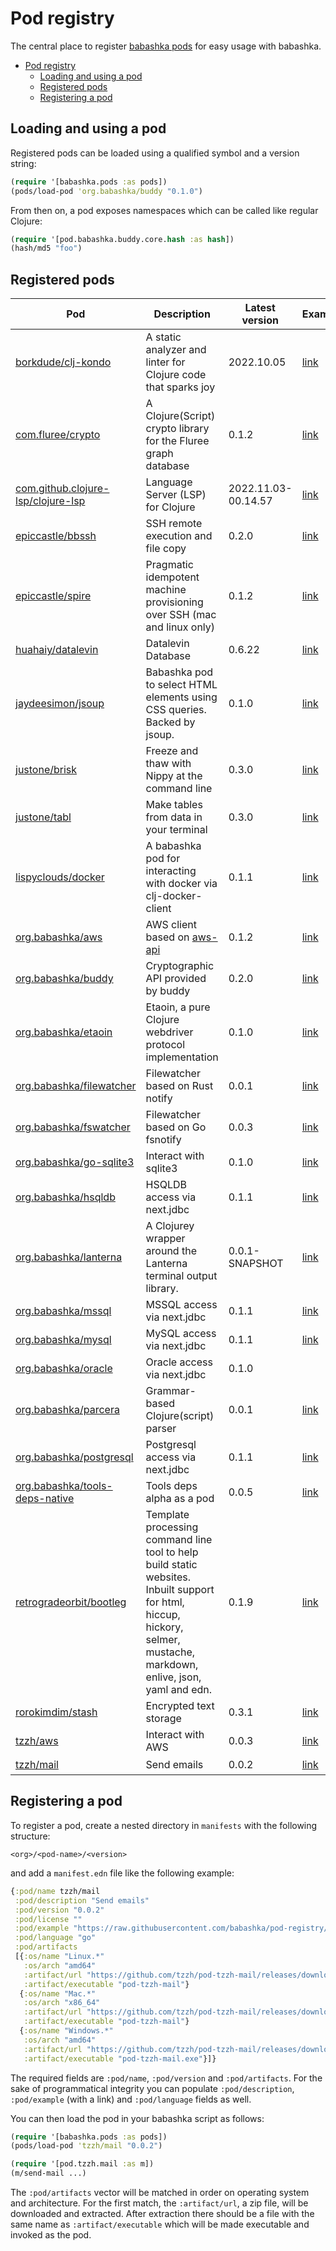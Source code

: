 # Pod registry

The central place to register [babashka pods](https://github.com/babashka/pods) for easy usage with babashka.

- [Pod registry](#pod-registry)
  - [Loading and using a pod](#loading-and-using-a-pod)
  - [Registered pods](#registered-pods)
  - [Registering a pod](#registering-a-pod)

## Loading and using a pod

Registered pods can be loaded using a qualified symbol and a version string:

```clojure
(require '[babashka.pods :as pods])
(pods/load-pod 'org.babashka/buddy "0.1.0")
```

From then on, a pod exposes namespaces which can be called like regular Clojure:

```clojure
(require '[pod.babashka.buddy.core.hash :as hash])
(hash/md5 "foo")
```

## Registered pods

| Pod | Description | Latest version | Example | Language |
| --- | --- | --- | --- | --- |
| [borkdude/clj-kondo](https://github.com/clj-kondo/clj-kondo) | A static analyzer and linter for Clojure code that sparks joy | 2022.10.05 | [link](examples/clj-kondo.clj) | [<img src="https://upload.wikimedia.org/wikipedia/commons/5/5d/Clojure_logo.svg" alt="clojure" width="24" height="24">](https://clojure.org/) |
| [com.fluree/crypto](https://github.com/fluree/pod-fluree-crypto) | A Clojure(Script) crypto library for the Fluree graph database | 0.1.2 | [link](examples/fluree-crypto.clj) | [<img src="https://upload.wikimedia.org/wikipedia/commons/5/5d/Clojure_logo.svg" alt="clojure" width="24" height="24">](https://clojure.org/) |
| [com.github.clojure-lsp/clojure-lsp](https://github.com/clojure-lsp/clojure-lsp) | Language Server (LSP) for Clojure | 2022.11.03-00.14.57 | [link](examples/clojure-lsp.clj) | [<img src="https://upload.wikimedia.org/wikipedia/commons/5/5d/Clojure_logo.svg" alt="clojure" width="24" height="24">](https://clojure.org/) |
| [epiccastle/bbssh](https://github.com/epiccastle/bbssh) | SSH remote execution and file copy | 0.2.0 | [link](examples/bbssh.clj) | [<img src="https://upload.wikimedia.org/wikipedia/commons/5/5d/Clojure_logo.svg" alt="clojure" width="24" height="24">](https://clojure.org/) |
| [epiccastle/spire](https://github.com/epiccastle/spire) | Pragmatic idempotent machine provisioning over SSH (mac and linux only) | 0.1.2 | [link](examples/spire.clj) | [<img src="https://upload.wikimedia.org/wikipedia/commons/5/5d/Clojure_logo.svg" alt="clojure" width="24" height="24">](https://clojure.org/) |
| [huahaiy/datalevin](https://github.com/juji-io/datalevin) | Datalevin Database | 0.6.22 | [link](examples/datalevin.clj) | [<img src="https://upload.wikimedia.org/wikipedia/commons/5/5d/Clojure_logo.svg" alt="clojure" width="24" height="24">](https://clojure.org/) |
| [jaydeesimon/jsoup](https://github.com/vollcheck/pod-jaydeesimon-jsoup) | Babashka pod to select HTML elements using CSS queries. Backed by jsoup. | 0.1.0 | [link](examples/jsoup.clj) | [<img src="https://upload.wikimedia.org/wikipedia/commons/5/5d/Clojure_logo.svg" alt="clojure" width="24" height="24">](https://clojure.org/) |
| [justone/brisk](https://github.com/justone/brisk) | Freeze and thaw with Nippy at the command line | 0.3.0 | [link](examples/brisk.clj) | [<img src="https://upload.wikimedia.org/wikipedia/commons/5/5d/Clojure_logo.svg" alt="clojure" width="24" height="24">](https://clojure.org/) |
| [justone/tabl](https://github.com/justone/tabl) | Make tables from data in your terminal | 0.3.0 | [link](examples/tabl.clj) | [<img src="https://upload.wikimedia.org/wikipedia/commons/5/5d/Clojure_logo.svg" alt="clojure" width="24" height="24">](https://clojure.org/) |
| [lispyclouds/docker](https://github.com/lispyclouds/pod-lispyclouds-docker) | A babashka pod for interacting with docker via clj-docker-client | 0.1.1 | [link](examples/docker.clj) | [<img src="https://upload.wikimedia.org/wikipedia/commons/5/5d/Clojure_logo.svg" alt="clojure" width="24" height="24">](https://clojure.org/) |
| [org.babashka/aws](https://github.com/babashka/pod-babashka-aws) | AWS client based on [aws-api](https://github.com/cognitect-labs/aws-api) | 0.1.2 | [link](examples/aws.clj) | [<img src="https://upload.wikimedia.org/wikipedia/commons/5/5d/Clojure_logo.svg" alt="clojure" width="24" height="24">](https://clojure.org/) |
| [org.babashka/buddy](https://github.com/babashka/pod-babashka-buddy) | Cryptographic API provided by buddy | 0.2.0 | [link](examples/buddy.clj) | [<img src="https://upload.wikimedia.org/wikipedia/commons/5/5d/Clojure_logo.svg" alt="clojure" width="24" height="24">](https://clojure.org/) |
| [org.babashka/etaoin](https://github.com/babashka/pod-babashka-etaoin) | Etaoin, a pure Clojure webdriver protocol implementation | 0.1.0 | [link](examples/etaoin.clj) | [<img src="https://upload.wikimedia.org/wikipedia/commons/5/5d/Clojure_logo.svg" alt="clojure" width="24" height="24">](https://clojure.org/) |
| [org.babashka/filewatcher](https://github.com/babashka/pod-babashka-filewatcher) | Filewatcher based on Rust notify | 0.0.1 | [link](examples/filewatcher.clj) | [<img src="https://upload.wikimedia.org/wikipedia/commons/d/d5/Rust_programming_language_black_logo.svg" alt="rust" width="24" height="24">](https://www.rust-lang.org/) |
| [org.babashka/fswatcher](https://github.com/babashka/pod-babashka-fswatcher) | Filewatcher based on Go fsnotify | 0.0.3 | [link](examples/fswatcher.clj) | [<img src="https://go.dev/blog/go-brand/Go-Logo/SVG/Go-Logo_Blue.svg" alt="golang" width="24" height="24">](https://golang.org/) |
| [org.babashka/go-sqlite3](https://github.com/babashka/pod-babashka-go-sqlite3) | Interact with sqlite3 | 0.1.0 | [link](examples/go_sqlite3.clj) | [<img src="https://go.dev/blog/go-brand/Go-Logo/SVG/Go-Logo_Blue.svg" alt="golang" width="24" height="24">](https://golang.org/) |
| [org.babashka/hsqldb](https://github.com/babashka/babashka-sql-pods) | HSQLDB access via next.jdbc | 0.1.1 | [link](examples/hsqldb.clj) | [<img src="https://upload.wikimedia.org/wikipedia/commons/5/5d/Clojure_logo.svg" alt="clojure" width="24" height="24">](https://clojure.org/) |
| [org.babashka/lanterna](null) | A Clojurey wrapper around the Lanterna terminal output library. | 0.0.1-SNAPSHOT | [link](examples/laterna.clj) | [<img src="https://upload.wikimedia.org/wikipedia/commons/5/5d/Clojure_logo.svg" alt="clojure" width="24" height="24">](https://clojure.org/) |
| [org.babashka/mssql](https://github.com/babashka/babashka-sql-pods) | MSSQL access via next.jdbc | 0.1.1 | [link](examples/hsqldb.clj) | [<img src="https://upload.wikimedia.org/wikipedia/commons/5/5d/Clojure_logo.svg" alt="clojure" width="24" height="24">](https://clojure.org/) |
| [org.babashka/mysql](https://github.com/babashka/babashka-sql-pods) | MySQL access via next.jdbc | 0.1.1 | [link](examples/mysql.clj) | [<img src="https://upload.wikimedia.org/wikipedia/commons/5/5d/Clojure_logo.svg" alt="clojure" width="24" height="24">](https://clojure.org/) |
| [org.babashka/oracle](https://github.com/babashka/babashka-sql-pods) | Oracle access via next.jdbc | 0.1.0 |  | [<img src="https://upload.wikimedia.org/wikipedia/commons/5/5d/Clojure_logo.svg" alt="clojure" width="24" height="24">](https://clojure.org/) |
| [org.babashka/parcera](https://github.com/babashka/pod-babashka-parcera) | Grammar-based Clojure(script) parser	 | 0.0.1 | [link](examples/parcera.clj) | [<img src="https://upload.wikimedia.org/wikipedia/commons/5/5d/Clojure_logo.svg" alt="clojure" width="24" height="24">](https://clojure.org/) |
| [org.babashka/postgresql](https://github.com/babashka/babashka-sql-pods) | Postgresql access via next.jdbc | 0.1.1 | [link](examples/postgresql.clj) | [<img src="https://upload.wikimedia.org/wikipedia/commons/5/5d/Clojure_logo.svg" alt="clojure" width="24" height="24">](https://clojure.org/) |
| [org.babashka/tools-deps-native](https://github.com/babashka/tools-deps-native) | Tools deps alpha as a pod	 | 0.0.5 | [link](examples/tools-deps-native.clj) | [<img src="https://upload.wikimedia.org/wikipedia/commons/5/5d/Clojure_logo.svg" alt="clojure" width="24" height="24">](https://clojure.org/) |
| [retrogradeorbit/bootleg](https://github.com/retrogradeorbit/bootleg) | Template processing command line tool to help build static websites. Inbuilt support for html, hiccup, hickory, selmer, mustache, markdown, enlive, json, yaml and edn. | 0.1.9 | [link](examples/bootleg.clj) | [<img src="https://upload.wikimedia.org/wikipedia/commons/5/5d/Clojure_logo.svg" alt="clojure" width="24" height="24">](https://clojure.org/) |
| [rorokimdim/stash](https://github.com/rorokimdim/stash) | Encrypted text storage | 0.3.1 | [link](examples/stash.clj) | [<img src="https://upload.wikimedia.org/wikipedia/commons/1/1c/Haskell-Logo.svg" alt="haskell" width="24" height="24">](https://haskell.org/) |
| [tzzh/aws](https://github.com/tzzh/pod-tzzh-aws) | Interact with AWS | 0.0.3 | [link](examples/tzzh_aws.clj) | [<img src="https://go.dev/blog/go-brand/Go-Logo/SVG/Go-Logo_Blue.svg" alt="golang" width="24" height="24">](https://golang.org/) |
| [tzzh/mail](https://github.com/tzzh/pod-tzzh-mail) | Send emails | 0.0.2 | [link](examples/tzzh_mail.clj) | [<img src="https://go.dev/blog/go-brand/Go-Logo/SVG/Go-Logo_Blue.svg" alt="golang" width="24" height="24">](https://golang.org/) |

## Registering a pod

To register a pod, create a nested directory in `manifests` with the following structure:

```
<org>/<pod-name>/<version>
```

and add a `manifest.edn` file like the following example:

```clojure
{:pod/name tzzh/mail
 :pod/description "Send emails"
 :pod/version "0.0.2"
 :pod/license ""
 :pod/example "https://raw.githubusercontent.com/babashka/pod-registry/master/examples/tzzh_mail.clj"
 :pod/language "go"
 :pod/artifacts
 [{:os/name "Linux.*"
   :os/arch "amd64"
   :artifact/url "https://github.com/tzzh/pod-tzzh-mail/releases/download/v0.0.2/pod-tzzh-mail_0.0.2_Linux_x86_64.zip"
   :artifact/executable "pod-tzzh-mail"}
  {:os/name "Mac.*"
   :os/arch "x86_64"
   :artifact/url "https://github.com/tzzh/pod-tzzh-mail/releases/download/v0.0.2/pod-tzzh-mail_0.0.2_Darwin_x86_64.zip"
   :artifact/executable "pod-tzzh-mail"}
  {:os/name "Windows.*"
   :os/arch "amd64"
   :artifact/url "https://github.com/tzzh/pod-tzzh-mail/releases/download/v0.0.2/pod-tzzh-mail_0.0.2_Windows_x86_64.zip"
   :artifact/executable "pod-tzzh-mail.exe"}]}
```

The required fields are `:pod/name`, `:pod/version` and `:pod/artifacts`. For the sake of programmatical integrity you can populate `:pod/description`, `:pod/example` (with a link) and `:pod/language` fields as well.

You can then load the pod in your babashka script as follows:

```clojure
(require '[babashka.pods :as pods])
(pods/load-pod 'tzzh/mail "0.0.2")

(require '[pod.tzzh.mail :as m])
(m/send-mail ...)
```

The `:pod/artifacts` vector will be matched in order on operating system and
architecture. For the first match, the `:artifact/url`, a zip file, will be
downloaded and extracted. After extraction there should be a file with the same
name as `:artifact/executable` which will be made executable and invoked as the
pod.
